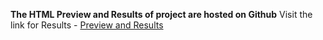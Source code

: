 **The HTML Preview and Results of project are hosted on Github**
Visit the link for Results - [Preview and Results](https://htmlpreview.github.io/?https://github.com/q4pradeep/TrafficSignICV/blob/master/preview.html)